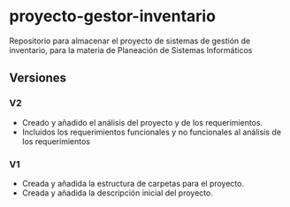 # proyecto-gestor-inventario
Repositorio para almacenar el proyecto de sistemas de gestión de inventario, para la materia de Planeación de Sistemas Informáticos


## Versiones


### V2
- Creado y añadido el análisis del proyecto y de los requerimientos.
- Incluidos los requerimientos funcionales y no funcionales al análisis de los requerimientos

### V1
- Creada y añadida la estructura de carpetas para el proyecto.
- Creada y añadida la descripción inicial del proyecto.
